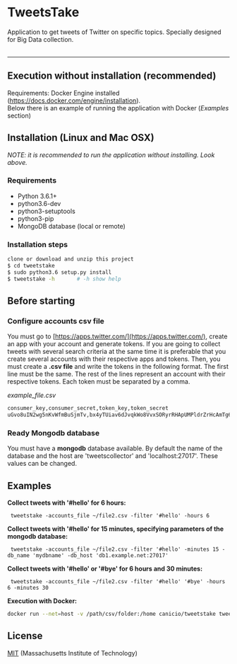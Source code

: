 # TweetsTake

Application to get tweets of Twitter on specific topics. Specially designed for Big Data collection.
<br>
<br>

---

## Execution without installation (recommended)
Requirements: Docker Engine installed (https://docs.docker.com/engine/installation). <br>
Below there is an example of running the application with Docker (*Examples* section)

## Installation (Linux and Mac OSX)
*NOTE: it is recommended to run the application without installing. Look above.*

### Requirements
* Python 3.6.1+
* python3.6-dev
* python3-setuptools
* python3-pip
* MongoDB database (local or remote)

### Installation steps
```sh
clone or download and unzip this project
$ cd tweetstake
$ sudo python3.6 setup.py install
$ tweetstake -h       # -h show help
```

## Before starting

### Configure accounts csv file
You must go to [https://apps.twitter.com/](https://apps.twitter.com/), create an app with your account and generate tokens. If you are going to collect tweets with several search criteria at the same time it is preferable that you create several accounts with their respective apps and tokens.
Then, you must create a **.csv file** and write the tokens in the following format. The first line must be the same. The rest of the lines represent an account with their respective tokens. Each token must be separated by a comma.

*example_file.csv*
```sh
consumer_key,consumer_secret,token_key,token_secret
uGvo8uIN2wg5nKvWfmBuSjmTv,bx4yTUiav6dJvqkWo8VvxSORyrRHApUMPldrZrHcAmTg6AXl6X,150147078634094680-WItRgONsdhhZc6C7q8n9NWDvYG94aVB,qQ7qj6dbfhbqc69EPSVFzMvPpjy1Rl91RdiJ6WzzKUIas
```

### Ready Mongodb database

You must have a **mongodb** database available. By default the name of the database and the host are 'tweetscollector' and 'localhost:27017'. These values can be changed.

## Examples

**Collect tweets with '#hello' for 6 hours:**
```console
 tweetstake -accounts_file ~/file2.csv -filter '#hello' -hours 6
```

**Collect tweets with '#hello' for 15 minutes, specifying parameters of the mongodb database:**
```console
 tweetstake -accounts_file ~/file2.csv -filter '#hello' -minutes 15 -db_name 'mydbname' -db_host 'db1.example.net:27017'
```

**Collect tweets with '#hello' or '#bye' for 6 hours and 30 minutes:**
```console
 tweetstake -accounts_file ~/file2.csv -filter '#hello' '#bye' -hours 6 -minutes 30
```

**Execution with Docker:**
```sh
docker run --net=host -v /path/csv/folder:/home canicio/tweetstake tweetstake -accounts_file /home/file.csv -filter '#hello' -minutes 15
```

## License
[MIT](LICENSE) (Massachusetts Institute of Technology)
